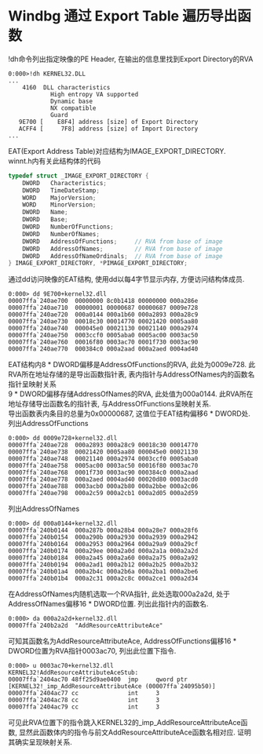 # Windbg 通过 Export Table 遍历导出函数
!dh命令列出指定映像的PE Header, 在输出的信息里找到Export Directory的RVA
```
0:000>!dh KERNEL32.DLL
...
    4160  DLL characteristics
            High entropy VA supported
            Dynamic base
            NX compatible
            Guard
   9E700 [    E8F4] address [size] of Export Directory
   ACFF4 [     7F8] address [size] of Import Directory
...
```
EAT(Export Address Table)对应结构为IMAGE_EXPORT_DIRECTORY.   
winnt.h内有关此结构体的代码
```cpp
typedef struct _IMAGE_EXPORT_DIRECTORY {
    DWORD   Characteristics;
    DWORD   TimeDateStamp;
    WORD    MajorVersion;
    WORD    MinorVersion;
    DWORD   Name;
    DWORD   Base;
    DWORD   NumberOfFunctions;
    DWORD   NumberOfNames;
    DWORD   AddressOfFunctions;     // RVA from base of image
    DWORD   AddressOfNames;         // RVA from base of image
    DWORD   AddressOfNameOrdinals;  // RVA from base of image
} IMAGE_EXPORT_DIRECTORY, *PIMAGE_EXPORT_DIRECTORY;
```
通过dd访问映像的EAT结构, 使用dd以每4字节显示内存, 方便访问结构体成员.
```
0:000> dd 9E700+kernel32.dll
00007ffa`240ae700  00000000 8c0b1418 00000000 000a286e
00007ffa`240ae710  00000001 00000687 00000687 0009e728
00007ffa`240ae720  000a0144 000a1b60 000a2893 000a28c9
00007ffa`240ae730  00018c30 00014770 00021420 0005aa80
00007ffa`240ae740  000045e0 00021130 00021140 000a2974
00007ffa`240ae750  0003ccf0 0005aba0 0005ac00 0003ac50
00007ffa`240ae760  00016f80 0003ac70 0001f730 0003ac90
00007ffa`240ae770  000384c0 000a2aad 000a2aed 0004ad40
```
EAT结构内8 * DWORD偏移是AddressOfFunctions的RVA, 此处为0009e728. 此RVA所在地址存储的是导出函数指针表, 表内指针与AddressOfNames内的函数名指针呈映射关系   
9 * DWORD偏移存储AddressOfNames的RVA, 此处值为000a0144. 此RVA所在地址存储导出函数名的指针表, 与AddressOfFunctions呈映射关系.   
导出函数表内条目的总量为0x00000687, 这值位于EAT结构偏移6 * DWORD处.
列出AddressOfFunctions
```
0:000> dd 0009e728+kernel32.dll
00007ffa`240ae728  000a2893 000a28c9 00018c30 00014770
00007ffa`240ae738  00021420 0005aa80 000045e0 00021130
00007ffa`240ae748  00021140 000a2974 0003ccf0 0005aba0
00007ffa`240ae758  0005ac00 0003ac50 00016f80 0003ac70
00007ffa`240ae768  0001f730 0003ac90 000384c0 000a2aad
00007ffa`240ae778  000a2aed 0004ad40 00020d80 0003acd0
00007ffa`240ae788  0003acb0 000a2b80 000a2bbe 000a2c06
00007ffa`240ae798  000a2c59 000a2cb1 000a2d05 000a2d59
```
列出AddressOfNames
```
0:000> dd 000a0144+kernel32.dll
00007ffa`240b0144  000a287b 000a28b4 000a28e7 000a28f6
00007ffa`240b0154  000a290b 000a2930 000a2939 000a2942
00007ffa`240b0164  000a2953 000a2964 000a29a9 000a29cf
00007ffa`240b0174  000a29ee 000a2a0d 000a2a1a 000a2a2d
00007ffa`240b0184  000a2a45 000a2a60 000a2a75 000a2a92
00007ffa`240b0194  000a2ad1 000a2b12 000a2b25 000a2b32
00007ffa`240b01a4  000a2b4c 000a2b6a 000a2ba1 000a2be6
00007ffa`240b01b4  000a2c31 000a2c8c 000a2ce1 000a2d34
```
在AddressOfNames内随机选取一个RVA指针, 此处选取000a2a2d, 处于AddressOfNames偏移16 * DWORD位置. 列出此指针内的函数名.   
```
0:000> da 000a2a2d+kernel32.dll
00007ffa`240b2a2d  "AddResourceAttributeAce"
```
可知其函数名为AddResourceAttributeAce, AddressOfFunctions偏移16 * DWORD位置为RVA指针0003ac70, 列出此位置下指令.
```
0:000> u 0003ac70+kernel32.dll
KERNEL32!AddResourceAttributeAceStub:
00007ffa`2404ac70 48ff25d9ae0400  jmp     qword ptr [KERNEL32!_imp_AddResourceAttributeAce (00007ffa`24095b50)]
00007ffa`2404ac77 cc              int     3
00007ffa`2404ac78 cc              int     3
00007ffa`2404ac79 cc              int     3
```
可见此RVA位置下的指令跳入KERNEL32的_imp_AddResourceAttributeAce函数, 显然此函数体内的指令与前文AddResourceAttributeAce函数名相对应. 证明其确实呈现映射关系.   

